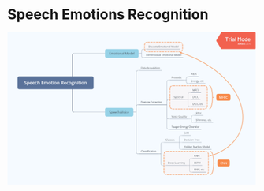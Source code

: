 # Speech Emotions Recognition

<img src="https://raw.githubusercontent.com/fafilia/speech-emotions-recognition/master/assets/Speech%20Emotion%20Recognition.png">
